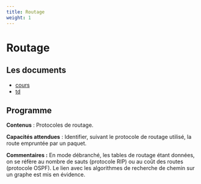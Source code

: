 ```yaml
---
title: Routage
weight: 1
---
```




# Routage

## Les documents

* [cours](cours)
* [td](td)

## Programme

**Contenus** : Protocoles de routage.

**Capacités attendues** : Identifier, suivant le protocole de
routage utilisé, la route empruntée par un paquet.

**Commentaires :** En mode débranché, les tables de routage étant données, on se
réfère au nombre de sauts (protocole RIP) ou au coût des routes (protocole OSPF).
Le lien avec les algorithmes de recherche de chemin sur un graphe est mis
en évidence.
